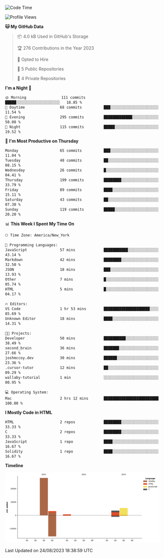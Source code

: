 <!-- # 👋 Hello, World! 🌎
## I'm Josh, a chef & self-taught developer.

redo all this

I'm actively progressing through [roadmap.sh Full-Stack Developer roadmap](https://roadmap.sh/full-stack).  
HTML
CSS
JS
npm
Git
Tailwind
React
node.js
Python
SwiftUI
Solidity
Rust
I'm currently progressing through:
CS50X - Introduction to Computer Science 👨‍💻
CS50P - Introduction to Programming with Python 🐍
CS50W - Web Programming with Python and JavaScript 🕸️


<!--START_SECTION:waka-->
![Code Time](http://img.shields.io/badge/Code%20Time-38%20hrs%2056%20mins-blue)

![Profile Views](http://img.shields.io/badge/Profile%20Views-0-blue)

**🐱 My GitHub Data** 

> 📦 4.0 kB Used in GitHub's Storage 
 > 
> 🏆 276 Contributions in the Year 2023
 > 
> 💼 Opted to Hire
 > 
> 📜 5 Public Repositories 
 > 
> 🔑 4 Private Repositories 
 > 
**I'm a Night 🦉** 

```text
🌞 Morning                111 commits         █████░░░░░░░░░░░░░░░░░░░░   18.85 % 
🌆 Daytime                68 commits          ███░░░░░░░░░░░░░░░░░░░░░░   11.54 % 
🌃 Evening                295 commits         █████████████░░░░░░░░░░░░   50.08 % 
🌙 Night                  115 commits         █████░░░░░░░░░░░░░░░░░░░░   19.52 % 
```
📅 **I'm Most Productive on Thursday** 

```text
Monday                   65 commits          ███░░░░░░░░░░░░░░░░░░░░░░   11.04 % 
Tuesday                  48 commits          ██░░░░░░░░░░░░░░░░░░░░░░░   08.15 % 
Wednesday                26 commits          █░░░░░░░░░░░░░░░░░░░░░░░░   04.41 % 
Thursday                 199 commits         ████████░░░░░░░░░░░░░░░░░   33.79 % 
Friday                   89 commits          ████░░░░░░░░░░░░░░░░░░░░░   15.11 % 
Saturday                 43 commits          ██░░░░░░░░░░░░░░░░░░░░░░░   07.30 % 
Sunday                   119 commits         █████░░░░░░░░░░░░░░░░░░░░   20.20 % 
```


📊 **This Week I Spent My Time On** 

```text
🕑︎ Time Zone: America/New_York

💬 Programming Languages: 
JavaScript               57 mins             ███████████░░░░░░░░░░░░░░   43.14 % 
Markdown                 42 mins             ████████░░░░░░░░░░░░░░░░░   32.50 % 
JSON                     18 mins             ███░░░░░░░░░░░░░░░░░░░░░░   13.93 % 
Other                    7 mins              █░░░░░░░░░░░░░░░░░░░░░░░░   05.74 % 
HTML                     5 mins              █░░░░░░░░░░░░░░░░░░░░░░░░   04.17 % 

🔥 Editors: 
VS Code                  1 hr 53 mins        █████████████████████░░░░   85.69 % 
Unknown Editor           18 mins             ████░░░░░░░░░░░░░░░░░░░░░   14.31 % 

🐱‍💻 Projects: 
Developer                50 mins             ██████████░░░░░░░░░░░░░░░   38.49 % 
second_brain             36 mins             ███████░░░░░░░░░░░░░░░░░░   27.66 % 
joshmccoy.dev            30 mins             ██████░░░░░░░░░░░░░░░░░░░   23.36 % 
.cursor-tutor            12 mins             ██░░░░░░░░░░░░░░░░░░░░░░░   09.29 % 
wallaby-tutorial         1 min               ░░░░░░░░░░░░░░░░░░░░░░░░░   00.95 % 

💻 Operating System: 
Mac                      2 hrs 12 mins       █████████████████████████   100.00 % 
```

**I Mostly Code in HTML** 

```text
HTML                     2 repos             ████████░░░░░░░░░░░░░░░░░   33.33 % 
C                        2 repos             ████████░░░░░░░░░░░░░░░░░   33.33 % 
JavaScript               1 repo              ████░░░░░░░░░░░░░░░░░░░░░   16.67 % 
Solidity                 1 repo              ████░░░░░░░░░░░░░░░░░░░░░   16.67 % 
```



**Timeline**

![Lines of Code chart](https://raw.githubusercontent.com/joshmccoydev/joshmccoydev/main/assets/bar_graph.png)


 Last Updated on 24/08/2023 18:38:59 UTC
<!--END_SECTION:waka-->
